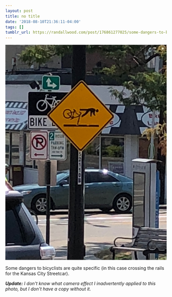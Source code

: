 ```yaml
---
layout: post
title: no title
date: '2018-08-10T21:36:11-04:00'
tags: []
tumblr_url: https://randallwood.com/post/176861277025/some-dangers-to-bicyclists-are-quite-specific-in
---
```

![warning sign](/assets/2018-08-10-some-dangers-to-bicyclists-are-quite-specific.jpeg)

Some dangers to bicyclists are quite specific (in this case crossing the rails for the Kansas City Streetcar).

_**Update:** I don't know what camera effect I inadvertently applied to this photo, but I don't have a copy without it._
